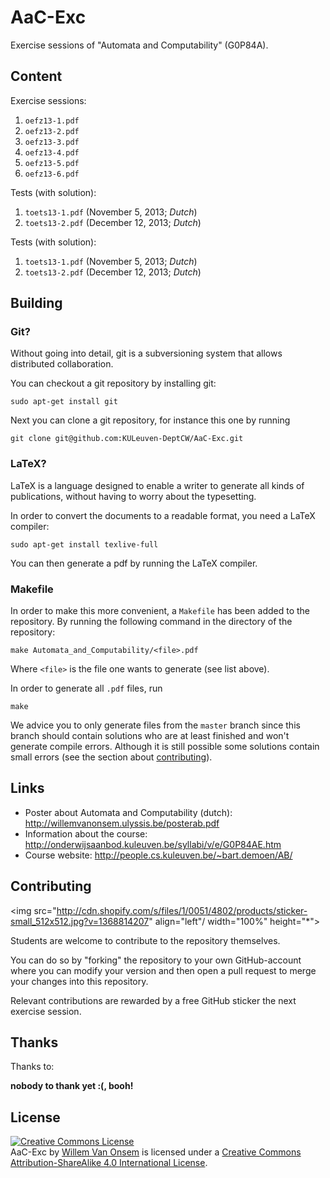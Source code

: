 AaC-Exc
=======

Exercise sessions of "Automata and Computability" (G0P84A).

Content
-------
Exercise sessions:

  1. `oefz13-1.pdf`
  2. `oefz13-2.pdf`
  3. `oefz13-3.pdf`
  4. `oefz13-4.pdf`
  5. `oefz13-5.pdf`
  6. `oefz13-6.pdf`

Tests (with solution):

  1. `toets13-1.pdf` (November 5, 2013; *Dutch*)
  2. `toets13-2.pdf` (December 12, 2013; *Dutch*)

Tests (with solution):

  1. `toets13-1.pdf` (November 5, 2013; *Dutch*)
  2. `toets13-2.pdf` (December 12, 2013; *Dutch*)

Building
--------

### Git?

Without going into detail, git is a subversioning system that allows distributed collaboration.

You can checkout a git repository by installing git:

```
sudo apt-get install git
```

Next you can clone a git repository, for instance this one by running

```
git clone git@github.com:KULeuven-DeptCW/AaC-Exc.git
```

### LaTeX?

LaTeX is a language designed to enable a writer to generate all kinds of publications, without having to worry about the typesetting.

In order to convert the documents to a readable format, you need a LaTeX compiler:
```
sudo apt-get install texlive-full
```

You can then generate a pdf by running the LaTeX compiler.

### Makefile

In order to make this more convenient, a `Makefile` has been added to the repository. By running the following command in the directory of the repository:
```
make Automata_and_Computability/<file>.pdf
```

Where `<file>` is the file one wants to generate (see list above).

In order to generate all `.pdf` files, run
```
make
```

We advice you to only generate files from the `master` branch since this branch should contain solutions who are at least finished and won't generate compile errors. Although it is still possible some solutions contain small errors (see the section about [contributing](#contributing)).

Links
-----
 - Poster about Automata and Computability (dutch): <http://willemvanonsem.ulyssis.be/posterab.pdf>
 - Information about the course: <http://onderwijsaanbod.kuleuven.be/syllabi/v/e/G0P84AE.htm>
 - Course website: <http://people.cs.kuleuven.be/~bart.demoen/AB/>

Contributing
------------

<img src="http://cdn.shopify.com/s/files/1/0051/4802/products/sticker-small_512x512.jpg?v=1368814207" align="left"/ width="100%" height="*">

Students are welcome to contribute to the repository themselves.

You can do so by "forking" the repository to your own GitHub-account where you can modify your version and then open a pull request to merge your changes into this repository.

Relevant contributions are rewarded by a free GitHub sticker the next exercise session.


Thanks
------

Thanks to:

  **nobody to thank yet :(, booh!**

License
-------
<a rel="license" href="http://creativecommons.org/licenses/by-sa/4.0/"><img alt="Creative Commons License" style="border-width:0" src="http://i.creativecommons.org/l/by-sa/4.0/88x31.png" /></a><br /><span xmlns:dct="http://purl.org/dc/terms/" href="http://purl.org/dc/dcmitype/Text" property="dct:title" rel="dct:type">AaC-Exc</span> by <a xmlns:cc="http://creativecommons.org/ns#" href="https://github.com/KULeuven-DeptCW/AaC-Exc" property="cc:attributionName" rel="cc:attributionURL">Willem Van Onsem</a> is licensed under a <a rel="license" href="http://creativecommons.org/licenses/by-sa/4.0/">Creative Commons Attribution-ShareAlike 4.0 International License</a>.
